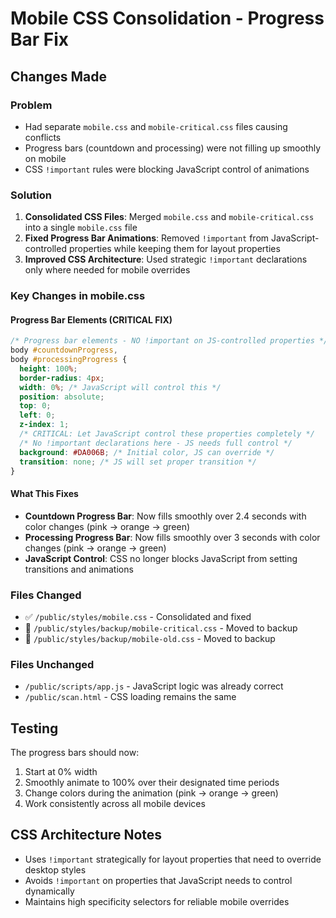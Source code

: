 # Mobile CSS Consolidation - Progress Bar Fix

## Changes Made

### Problem
- Had separate `mobile.css` and `mobile-critical.css` files causing conflicts
- Progress bars (countdown and processing) were not filling up smoothly on mobile
- CSS `!important` rules were blocking JavaScript control of animations

### Solution
1. **Consolidated CSS Files**: Merged `mobile.css` and `mobile-critical.css` into a single `mobile.css` file
2. **Fixed Progress Bar Animations**: Removed `!important` from JavaScript-controlled properties while keeping them for layout properties
3. **Improved CSS Architecture**: Used strategic `!important` declarations only where needed for mobile overrides

### Key Changes in mobile.css

#### Progress Bar Elements (CRITICAL FIX)
```css
/* Progress bar elements - NO !important on JS-controlled properties */
body #countdownProgress,
body #processingProgress {
  height: 100%;
  border-radius: 4px;
  width: 0%; /* JavaScript will control this */
  position: absolute;
  top: 0;
  left: 0;
  z-index: 1;
  /* CRITICAL: Let JavaScript control these properties completely */
  /* No !important declarations here - JS needs full control */
  background: #DA006B; /* Initial color, JS can override */
  transition: none; /* JS will set proper transition */
}
```

#### What This Fixes
- **Countdown Progress Bar**: Now fills smoothly over 2.4 seconds with color changes (pink → orange → green)
- **Processing Progress Bar**: Now fills smoothly over 3 seconds with color changes (pink → orange → green)
- **JavaScript Control**: CSS no longer blocks JavaScript from setting transitions and animations

### Files Changed
- ✅ `/public/styles/mobile.css` - Consolidated and fixed
- 📁 `/public/styles/backup/mobile-critical.css` - Moved to backup
- 📁 `/public/styles/backup/mobile-old.css` - Moved to backup

### Files Unchanged
- `/public/scripts/app.js` - JavaScript logic was already correct
- `/public/scan.html` - CSS loading remains the same

## Testing
The progress bars should now:
1. Start at 0% width
2. Smoothly animate to 100% over their designated time periods
3. Change colors during the animation (pink → orange → green)
4. Work consistently across all mobile devices

## CSS Architecture Notes
- Uses `!important` strategically for layout properties that need to override desktop styles
- Avoids `!important` on properties that JavaScript needs to control dynamically
- Maintains high specificity selectors for reliable mobile overrides
